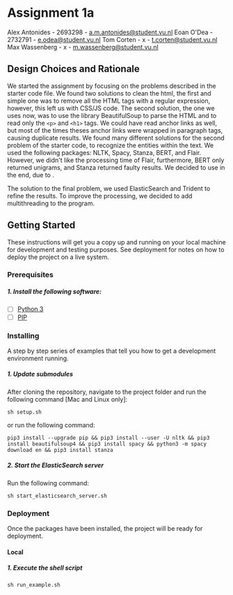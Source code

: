 # Assignment 1a
Alex Antonides - 2693298 - a.m.antonides@student.vu.nl
Eoan O'Dea - 2732791 - e.odea@student.vu.nl
Tom Corten - x - t.corten@student.vu.nl
Max Wassenberg - x - m.wassenberg@student.vu.nl

## Design Choices and Rationale
We started the assignment by focusing on the problems described in the starter code file. We found two solutions to clean the html, the first and simple one was to remove all the HTML tags with a regular expression, however, this left us with CSS/JS code. The second solution, the one we uses now, was to use the library BeautifulSoup to parse the HTML and to read only the `<p>` and `<h1>` tags. We could have read anchor links as well, but most of the times theses anchor links were wrapped in paragraph tags, causing duplicate results.
We found many different solutions for the second problem of the starter code, to recognize the entities within the text. We used the following packages: NLTK, Spacy, Stanza, BERT, and Flair. However, we didn't like the processing time of Flair, furthermore, BERT only returned unigrams, and Stanza returned faulty results. 
We decided to use <x> in the end, due to <y>. 

The solution to the final problem, we used ElasticSearch and Trident to refine the results. To improve the processing, we decided to add multithreading to the program.

## Getting Started

These instructions will get you a copy up and running on your local machine for development and testing purposes. See deployment for notes on how to deploy the project on a live system.

### Prerequisites
##### 1. Install the following software:
- [ ] [Python 3](https://www.python.corg/)
- [ ] [PIP](https://pip.pypa.io/en/stable/cli/pip_install/)

### Installing
A step by step series of examples that tell you how to get a development environment running.

##### 1. Update submodules
After cloning the repository, navigate to the project folder and run the following command [Mac and Linux only]: 
```console   
sh setup.sh
```

or run the following command:
```console
pip3 install --upgrade pip && pip3 install --user -U nltk && pip3 install beautifulsoup4 && pip3 install spacy && python3 -m spacy download en && pip3 install stanza
```

##### 2. Start the ElasticSearch server
Run the following command:
```console
sh start_elasticsearch_server.sh
```

### Deployment
Once the packages have been installed, the project will be ready for deployment. 

#### Local

##### 1. Execute the shell script
```console
sh run_example.sh
```
